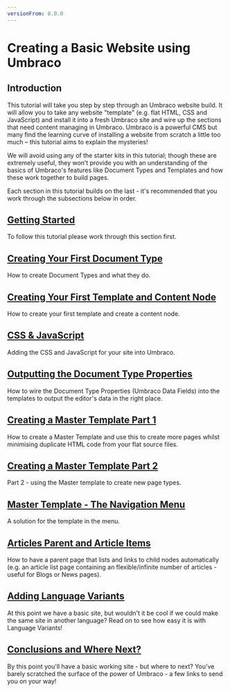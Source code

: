 ```yaml
---
versionFrom: 8.0.0
---
```

# Creating a Basic Website using Umbraco

## Introduction 
This tutorial will take you step by step through an Umbraco website build. It will allow you to take any website "template" (e.g. flat HTML, CSS and JavaScript) and install it into a fresh Umbraco site and wire up the sections that need content managing in Umbraco.  Umbraco is a powerful CMS but many find the learning curve of installing a website from scratch a little too much – this tutorial aims to explain the mysteries!

We will avoid using any of the starter kits in this tutorial; though these are extremely useful, they won’t provide you with an understanding of the basics of Umbraco's features like Document Types and Templates and how these work together to build pages. 

Each section in this tutorial builds on the last - it's recommended that you work through the subsections below in order. 


## [Getting Started](Getting-Started)
To follow this tutorial please work through this section first. 


## [Creating Your First Document Type](Document-Types)
How to create Document Types and what they do.


## [Creating Your First Template and Content Node](Creating-Your-First-Template-and-Content-Node)
How to create your first template and create a content node. 


## [CSS & JavaScript](CSS-And-JavaScript)
Adding the CSS and JavaScript for your site into Umbraco.


## [Outputting the Document Type Properties](Outputting-the-Document-Type-Properties)
How to wire the Document Type Properties (Umbraco Data Fields) into the templates to output the editor's data in the right place.


## [Creating a Master Template Part 1](Creating-Master-Template-Part-1)
How to create a Master Template and use this to create more pages whilst minimising duplicate HTML code from your flat source files.


## [Creating a Master Template Part 2](Creating-Master-Template-Part-2)
Part 2 - using the Master template to create new page types. 


## [Master Template - The Navigation Menu](Master-Template-The-Navigation-Menu)
A solution for the template in the menu. 


## [Articles Parent and Article Items](Articles-Parent-and-Article-Items)
How to have a parent page that lists and links to child nodes automatically (e.g. an article list page containing an flexible/infinite number of articles - useful for Blogs or News pages). 

## [Adding Language Variants](Adding-Language-Variants.md)
At this point we have a basic site, but wouldn't it be cool if we could make the same site in another language? Read on to see how easy it is with Language Variants!

## [Conclusions and Where Next?](Conclusions-Where-Next)
By this point you'll have a basic working site - but where to next?  You've barely scratched the surface of the power of Umbraco - a few links to send you on your way!
